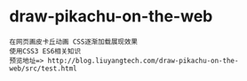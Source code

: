 # draw-pikachu-on-the-web 
  
    在网页画皮卡丘动画 CSS逐渐加载展现效果
    使用CSS3 ES6相关知识
    预览地址=> http://blog.liuyangtech.com/draw-pikachu-on-the-web/src/test.html


